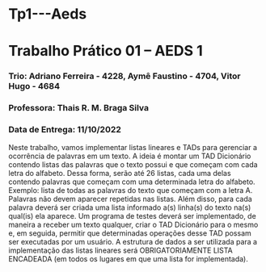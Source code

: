 # Tp1---Aeds

<h1>Trabalho Prático 01 – AEDS 1</h1> 
<h3>Trio: Adriano Ferreira - 4228, Aymê Faustino - 4704, Vitor Hugo - 4684 </h3> 
<h3>Professora: Thais R. M. Braga Silva</h3>
<h3>Data de Entrega: 11/10/2022</h3>

Neste trabalho, vamos implementar listas lineares e TADs para gerenciar a
ocorrência de palavras em um texto. A ideia é montar um TAD Dicionário
contendo listas das palavras que o texto possui e que começam com cada
letra do alfabeto. Dessa forma, serão até 26 listas, cada uma delas
contendo palavras que começam com uma determinada letra do alfabeto.
Exemplo: lista de todas as palavras do texto que começam com a letra A.
Palavras não devem aparecer repetidas nas listas. Além disso, para cada
palavra deverá ser criada uma lista informado a(s) linha(s) do texto na(s)
qual(is) ela aparece. Um programa de testes deverá ser implementado, de
maneira a receber um texto qualquer, criar o TAD Dicionário para o mesmo
e, em seguida, permitir que determinadas operações desse TAD possam ser
executadas por um usuário.
A estrutura de dados a ser utilizada para a implementação das listas
lineares será OBRIGATORIAMENTE LISTA ENCADEADA (em todos os lugares
em que uma lista for implementada). 